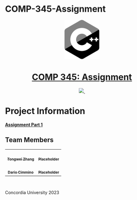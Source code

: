 # COMP-345-Assignment

<p align="center">
  <a href="https://github.com/CSG48-TZ/comp-345-a1">
  <img src="./C++Logo.png" height="128">
    <h1 align="center">COMP 345: Assignment</h1>
  </a>
</p>

<p align="center">
  <a aria-label="Github" href="https://github.com/CSG48-TZ/comp-345-a1">
    <img src="https://img.shields.io/badge/GitHub-100000?style=for-the-badge&logo=github&logoColor=white">
  </a>
  <a aria-label="Visual Studio" href="https://visualstudio.microsoft.com/">
    <img alt="" src="https://img.shields.io/badge/visualstudio-%23316192.svg?style=for-the-badge&logo=visualstudio&logoColor=white">
  </a>
</p>

# Project Information

[**Assignment Part 1**](./assignment1.COMP345.pdf)

## Team Members 

<div align="center">
<table>
  <tr>
    <td align="center"><a href="https://github.com/CSG48-TZ"><img src="https://avatars.githubusercontent.com/u/82446800?v=4" width="100px;" alt=""/><br /><sub><b> Tongwei Zhang</b></sub></a></td>
        <td align="center"><a href="https://github.com/"><img src="https://media.istockphoto.com/vectors/default-profile-picture-avatar-photo-placeholder-vector-illustration-vector-id1223671392?k=6&m=1223671392&s=612x612&w=0&h=NGxdexflb9EyQchqjQP0m6wYucJBYLfu46KCLNMHZYM=" width="100px;" alt=""/><br /><sub><b>Placeholder</b></sub></a></td> 
  </tr>
  <tr>
   <td align="center"><a href="https://github.com/DaxInvader"><img src="https://avatars.githubusercontent.com/u/24554538?v=4" width="100px;" alt=""/><br /><sub><b>Dario Cimmino</b></sub></a></td>
<td align="center"><a href="https://github.com/"><img src="https://media.istockphoto.com/vectors/default-profile-picture-avatar-photo-placeholder-vector-illustration-vector-id1223671392?k=6&m=1223671392&s=612x612&w=0&h=NGxdexflb9EyQchqjQP0m6wYucJBYLfu46KCLNMHZYM=" width="100px;" alt=""/><br /><sub><b>Placeholder</b></sub></a></td> 
  </tr>
</table>
</div>
<br>

Concordia University 2023
